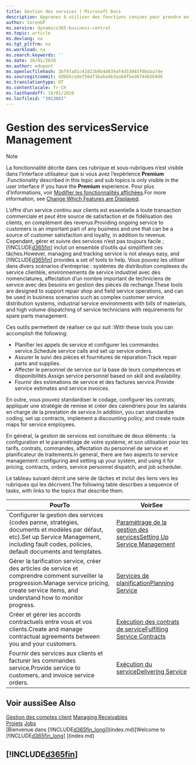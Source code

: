 ```yaml
---
title: Gestion des services | Microsoft Docs
description: Apprenez à utiliser des fonctions conçues pour prendre en charge les opérations de l’atelier de réparation et du service clientèle.
author: SorenGP
ms.service: dynamics365-business-central
ms.topic: article
ms.devlang: na
ms.tgt_pltfrm: na
ms.workload: na
ms.search.keywords: ''
ms.date: 10/01/2020
ms.author: edupont
ms.openlocfilehash: 3bf97a81c41823b9b4d839af4d53045f0bdaa74e
ms.sourcegitcommit: ddbb5cede750df1baba4b3eab8fbed6744b5b9d6
ms.translationtype: HT
ms.contentlocale: fr-CH
ms.lasthandoff: 10/01/2020
ms.locfileid: "3913061"
---
```

# <a name="service-management"></a><span data-ttu-id="af6e5-103">Gestion des services</span><span class="sxs-lookup"><span data-stu-id="af6e5-103">Service Management</span></span>
> [!NOTE]
> <span data-ttu-id="af6e5-104">La fonctionnalité décrite dans ces rubrique et sous-rubriques n’est visible dans l’interface utilisateur que si vous avez l’expérience **Premium** .</span><span class="sxs-lookup"><span data-stu-id="af6e5-104">Functionality described in this topic and sub topics is only visible in the user interface if you have the **Premium** experience.</span></span> <span data-ttu-id="af6e5-105">Pour plus d’informations, voir [Modifier les fonctionnalités affichées](ui-experiences.md).</span><span class="sxs-lookup"><span data-stu-id="af6e5-105">For more information, see [Change Which Features are Displayed](ui-experiences.md).</span></span>

<span data-ttu-id="af6e5-106">L’offre d’un service continu aux clients est essentielle à toute transaction commerciale et peut être source de satisfaction et de fidélisation des clients, en complément des revenus.</span><span class="sxs-lookup"><span data-stu-id="af6e5-106">Providing ongoing service to customers is an important part of any business and one that can be a source of customer satisfaction and loyalty, in addition to revenue.</span></span> <span data-ttu-id="af6e5-107">Cependant, gérer et suivre des services n’est pas toujours facile ; [!INCLUDE[d365fin](includes/d365fin_md.md)] inclut un ensemble d’outils qui simplifient ces tâches.</span><span class="sxs-lookup"><span data-stu-id="af6e5-107">However, managing and tracking service is not always easy, and [!INCLUDE[d365fin](includes/d365fin_md.md)] provides a set of tools to help.</span></span> <span data-ttu-id="af6e5-108">Vous pouvez les utiliser dans divers scénarios d’entreprise : systèmes de distribution complexes du service clientèle, environnements de service industriel avec des nomenclatures, affectation d’un nombre important de techniciens de service avec des besoins en gestion des pièces de rechange.</span><span class="sxs-lookup"><span data-stu-id="af6e5-108">These tools are designed to support repair shop and field service operations, and can be used in business scenarios such as complex customer service distribution systems, industrial service environments with bills of materials, and high volume dispatching of service technicians with requirements for spare parts management.</span></span>  

 <span data-ttu-id="af6e5-109">Ces outils permettent de réaliser ce qui suit :</span><span class="sxs-lookup"><span data-stu-id="af6e5-109">With these tools you can accomplish the following:</span></span>  

* <span data-ttu-id="af6e5-110">Planifier les appels de service et configurer les commandes service.</span><span class="sxs-lookup"><span data-stu-id="af6e5-110">Schedule service calls and set up service orders.</span></span>  
* <span data-ttu-id="af6e5-111">Assurer le suivi des pièces et fournitures de réparation.</span><span class="sxs-lookup"><span data-stu-id="af6e5-111">Track repair parts and supplies.</span></span>  
* <span data-ttu-id="af6e5-112">Affecter le personnel de service sur la base de leurs compétences et disponibilités.</span><span class="sxs-lookup"><span data-stu-id="af6e5-112">Assign service personnel based on skill and availability.</span></span>  
* <span data-ttu-id="af6e5-113">Fournir des estimations de service et des factures service.</span><span class="sxs-lookup"><span data-stu-id="af6e5-113">Provide service estimates and service invoices.</span></span>  

<span data-ttu-id="af6e5-114">En outre, vous pouvez standardiser le codage, configurer les contrats, appliquer une stratégie de remise et créer des calendriers pour les salariés en charge de la prestation de service.</span><span class="sxs-lookup"><span data-stu-id="af6e5-114">In addition, you can standardize coding, set up contracts, implement a discounting policy, and create route maps for service employees.</span></span>  

<span data-ttu-id="af6e5-115">En général, la gestion de services est constituée de deux éléments : la configuration et le paramétrage de votre système, et son utilisation pour les tarifs, contrats, commandes, affectation du personnel de service et planificateur de traitements.</span><span class="sxs-lookup"><span data-stu-id="af6e5-115">In general, there are two aspects to service management: configuring and setting up your system, and using it for pricing, contracts, orders, service personnel dispatch, and job scheduler.</span></span>  

<span data-ttu-id="af6e5-116">Le tableau suivant décrit une série de tâches et inclut des liens vers les rubriques qui les décrivent.</span><span class="sxs-lookup"><span data-stu-id="af6e5-116">The following table describes a sequence of tasks, with links to the topics that describe them.</span></span>   

|<span data-ttu-id="af6e5-117">**Pour**</span><span class="sxs-lookup"><span data-stu-id="af6e5-117">**To**</span></span>|<span data-ttu-id="af6e5-118">**Voir**</span><span class="sxs-lookup"><span data-stu-id="af6e5-118">**See**</span></span>|  
|------------|-------------|  
|<span data-ttu-id="af6e5-119">Configurer la gestion des services (codes panne, stratégies, documents et modèles par défaut, etc).</span><span class="sxs-lookup"><span data-stu-id="af6e5-119">Set up Service Management, including fault codes, policies, default documents and templates.</span></span>|[<span data-ttu-id="af6e5-120">Paramétrage de la gestion des services</span><span class="sxs-lookup"><span data-stu-id="af6e5-120">Setting Up Service Management</span></span>](service-setup-service.md)|  
|<span data-ttu-id="af6e5-121">Gérer la tarification service, créer des articles de service et comprendre comment surveiller la progression.</span><span class="sxs-lookup"><span data-stu-id="af6e5-121">Manage service pricing, create service items, and understand how to monitor progress.</span></span>|[<span data-ttu-id="af6e5-122">Services de planification</span><span class="sxs-lookup"><span data-stu-id="af6e5-122">Planning Service</span></span>](service-plan-service.md)|  
|<span data-ttu-id="af6e5-123">Créer et gérer les accords contractuels entre vous et vos clients.</span><span class="sxs-lookup"><span data-stu-id="af6e5-123">Create and manage contractual agreements between you and your customers.</span></span>|[<span data-ttu-id="af6e5-124">Exécution des contrats de service</span><span class="sxs-lookup"><span data-stu-id="af6e5-124">Fulfilling Service Contracts</span></span>](service-fulfill-service-contracts.md)|  
|<span data-ttu-id="af6e5-125">Fournir des services aux clients et facturer les commandes service.</span><span class="sxs-lookup"><span data-stu-id="af6e5-125">Provide service to customers, and invoice service orders.</span></span>|[<span data-ttu-id="af6e5-126">Exécution du service</span><span class="sxs-lookup"><span data-stu-id="af6e5-126">Delivering Service</span></span>](service-deliver-service.md)|  

## <a name="see-also"></a><span data-ttu-id="af6e5-127">Voir aussi</span><span class="sxs-lookup"><span data-stu-id="af6e5-127">See Also</span></span>  
<span data-ttu-id="af6e5-128">[Gestion des comptes client](receivables-manage-receivables.md) </span><span class="sxs-lookup"><span data-stu-id="af6e5-128">[Managing Receivables](receivables-manage-receivables.md) </span></span>  
<span data-ttu-id="af6e5-129">[Projets](projects-how-create-jobs.md) </span><span class="sxs-lookup"><span data-stu-id="af6e5-129">[Jobs](projects-how-create-jobs.md) </span></span>  
<span data-ttu-id="af6e5-130">[Bienvenue dans [!INCLUDE[d365fin_long](includes/d365fin_long_md.md)]](index.md)</span><span class="sxs-lookup"><span data-stu-id="af6e5-130">[Welcome to [!INCLUDE[d365fin_long](includes/d365fin_long_md.md)] ](index.md)</span></span>

## [!INCLUDE[d365fin](includes/free_trial_md.md)]  
